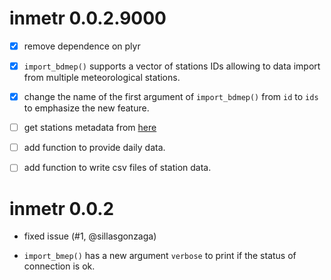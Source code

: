 # inmetr 0.0.2.9000

- [x] remove dependence on plyr
- [x] `import_bdmep()` supports a vector of stations IDs allowing to data import from multiple meteorological stations.
- [x] change the name of the first argument of `import_bdmep()` from `id` to `ids` to emphasize the new feature.
- [ ] get stations metadata from [here]("http://www.inmet.gov.br/webcdp/climatologia/normais/imagens/normais/planilhas/Relac_Est_Meteo_NC.xls")
- [ ] add function to provide daily data.
- [ ] add function to write csv files of station data.



# inmetr 0.0.2

- fixed issue (#1, @sillasgonzaga)

- `import_bmep()` has a new argument `verbose` to print if the status of connection is ok.  